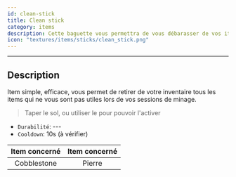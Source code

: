 ```yaml
---
id: clean-stick
title: Clean stick
category: items
description: Cette baguette vous permettra de vous débarasser de vos items indésirables
icon: "textures/items/sticks/clean_stick.png"
---
```

___
## Description

Item simple, efficace, vous permet de retirer de votre inventaire tous les items qui ne vous sont pas utiles lors de vos sessions de minage.  

> Taper le sol, ou utiliser le pour pouvoir l'activer

* ``Durabilité``: ---
* ``Cooldown``: 10s (à vérifier)

Item concerné | Item concerné
:-----------: | :-----------:
Cobblestone | Pierre
